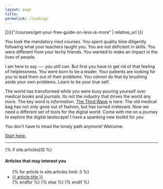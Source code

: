 ```yaml
---
layout: page
title:
permalink: /landing/
---
```


[<amp-img width="600" height="300" layout="responsive" src="/assets/images/landing_headlines.png"></amp-img>]({{"/courses/get-your-free-guide-on-less-is-more" | relative_url }})

You took the mandatory med courses. You spent quality time diligently following what your teachers taught you. You are not deficient in skills. You were different from your techy friends. You wanted to make an impact in the lives of people.

I am here to say --- *you still can*. But first you have to get rid of that feeling of helplessness. You were born to be a leader. Your patients are looking for you to lead them out of their problems. You *cannot do* that by brushing aside your own problems. Learn to be your true self.

The world has transformed while you were busy pouring yourself over medical books and journals. Its not the industry that drives the world any more. The key word is *information*. [The Third Wave](https://goo.gl/88Kj11) is here. The old medical bag has not only gone out of fashion, but has turned irrelevant. Now we need a different set of tools for the digital world. Come with me on a journey to explore the digital landscape! I have a spanking new toolkit for *you*.

You don't have to tread the lonely path anymore! Welcome.

[Start here.](/courses/get-your-free-guide-on-less-is-more)

---------------------
{% if site.articles[0] %}
#### Articles that may interest you

  <ul>
  {% for article in site.articles limit: 3 %}
    <li>
      <a href="{{ site.baseurl }}{{ article.url }}">
        {{ article.title }}
      </a>
    </li>
  {% endfor %}
{% else %}
  <script async id="_ck_130134" src="https://forms.convertkit.com/130134?v=6"></script>
{% endif %}
